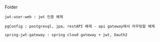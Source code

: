 Folder
		
	jwt-user-web : jwt 인증 예제
	
	pgConfig : postgresql, jpa, restAPI 예제 - api gateway에서 라우팅할 예제
	
	spring-jwt-gateway : spring cloud gateway + jwt, Oauth2
